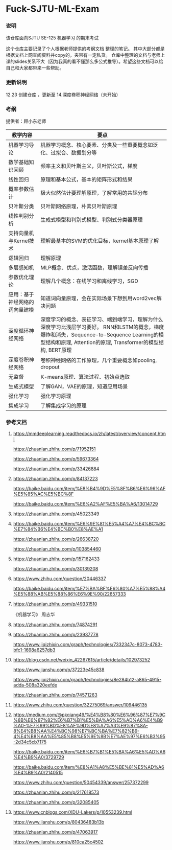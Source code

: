 # Fuck-SJTU-ML-Exam

### 说明

该仓库面向SJTU SE-125 机器学习  的期末考试

这个仓库主要记录了个人根据老师提供的考纲文档 整理的笔记。 其中大部分都是根据文档上网查阅资料并copy的，夹带有一定私货。 仓库中整理的文档与老师上课的slides关系不大（因为我真的看不懂那么多公式推导）。希望这些文档可以给自己和大家都带来一些帮助。

### 更新说明

12.23 创建仓库 ，更新至 14.深度卷积神经网络（未开始）

### 考纲

提供者：顾小东老师

| 教学内容                       | 要点                                                         |
| ------------------------------ | ------------------------------------------------------------ |
| 机器学习导论                   | 机器学习概念、核心要素、分类及一些重要概念如泛化、过拟合、数据划分等 |
| 数学基础知识回顾               | 频率主义和贝叶斯主义，贝叶斯公式，梯度                       |
| 线性回归                       | 原理和基本公式，基本的矩阵形式和结果                         |
| 概率参数估计                   | 极大似然估计要理解原理，了解常用的共轭分布                   |
| 贝叶斯分类                     | 贝叶斯网络原理，朴素贝叶斯原理                               |
| 线性判别分析                   | 生成式模型和判别式模型、判别式分类器原理                     |
| 支持向量机与Kernel技术         | 理解最基本的SVM的优化目标，kernel基本原理了解                |
| 逻辑回归                       | 理解原理                                                     |
| 多层感知机                     | MLP概念、优点，激活函数，理解误差反向传播                    |
| 参数优化理论                   | 理解几个概念：在线学习和离线学习，SGD                        |
| 应用：基于神经网络的词向量建模 | 知道词向量原理，会在实际场景下想到用word2vec解决问题         |
| 深度循环神经网络               | 深度学习的概念、表征学习、端到端学习，理解为什么深度学习比浅层学习要好。  RNN和LSTM的概念，梯度爆炸和消失，Sequence-to-Sequence Learning的模型结构和原理, Attention的原理,  Transformer的模型结构, BERT原理 |
| 深度卷积神经网络               | 卷积神经网络的工作原理，几个重要概念如pooling, dropout       |
| 无监督                         | K-means原理、算法过程、初始点选取                            |
| 生成式模型                     | 了解GAN，VAE的原理，知道应用场景                             |
| 强化学习                       | 强化学习原理                                                 |
| 集成学习                       | 了解集成学习的原理                                           |

### 参考文档

1. https://mmdeeplearning.readthedocs.io/zh/latest/overview/concept.html

   https://zhuanlan.zhihu.com/p/71952151

   https://zhuanlan.zhihu.com/p/59673364

   https://zhuanlan.zhihu.com/p/33426884

2. https://zhuanlan.zhihu.com/p/84137223

   https://baike.baidu.com/item/%E8%B4%9D%E5%8F%B6%E6%96%AF%E5%85%AC%E5%BC%8F

   https://baike.baidu.com/item/%E6%A2%AF%E5%BA%A6/13014729

3. https://zhuanlan.zhihu.com/p/45023349

4. https://baike.baidu.com/item/%E6%9E%81%E5%A4%A7%E4%BC%BC%E7%84%B6%E4%BC%B0%E8%AE%A1

   https://zhuanlan.zhihu.com/p/26638720

   https://zhuanlan.zhihu.com/p/103854460

5. https://zhuanlan.zhihu.com/p/157162433

   https://zhuanlan.zhihu.com/p/30139208
   
6. https://www.zhihu.com/question/20446337

    https://baike.baidu.com/item/%E7%BA%BF%E6%80%A7%E5%88%A4%E5%88%AB%E5%88%86%E6%9E%90/22657333

7. https://zhuanlan.zhihu.com/p/49331510

   《机器学习》 周志华

8. https://zhuanlan.zhihu.com/p/74874291

9. https://zhuanlan.zhihu.com/p/23937778

   https://www.jiqizhixin.com/graph/technologies/7332347c-8073-4783-bfc1-1698a6257db3

10. https://blog.csdn.net/weixin_42267615/article/details/102973252

    https://www.jianshu.com/p/37223e45c838

    https://www.jiqizhixin.com/graph/technologies/8e284b12-a865-4915-adda-508a320eefde

    https://zhuanlan.zhihu.com/p/74571263

11. https://www.zhihu.com/question/32275069/answer/109446135

12. https://medium.com/@pkqiang49/%E4%B8%80%E6%96%87%E7%9C%8B%E6%87%82%E6%B7%B1%E5%BA%A6%E5%AD%A6%E4%B9%A0-%E7%99%BD%E8%AF%9D%E8%A7%A3%E9%87%8A-8%E4%B8%AA%E4%BC%98%E7%BC%BA%E7%82%B9-4%E4%B8%AA%E5%85%B8%E5%9E%8B%E7%AE%97%E6%B3%95-2d34c5cb7175

    https://baike.baidu.com/item/%E6%B7%B1%E5%BA%A6%E5%AD%A6%E4%B9%A0/3729729

    https://baike.baidu.com/item/%E8%A1%A8%E5%BE%81%E5%AD%A6%E4%B9%A0/2140515

    https://www.zhihu.com/question/50454339/answer/257372299

    https://zhuanlan.zhihu.com/p/217618573

    https://zhuanlan.zhihu.com/p/32085405

13. https://www.cnblogs.com/XDU-Lakers/p/10553239.html

    https://www.jianshu.com/p/80436483b13b

    https://zhuanlan.zhihu.com/p/47063917

    https://www.jianshu.com/p/810ca25c4502



   


